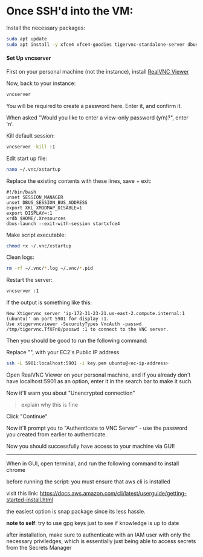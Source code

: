 # Once SSH'd into the VM:

Install the necessary packages:
```bash
sudo apt update
sudo apt install -y xfce4 xfce4-goodies tigervnc-standalone-server dbus-x11 xterm x11-xserver-utils
```

#### Set Up vncserver

First on your personal machine (not the instance), install [RealVNC Viewer](https://www.realvnc.com/en/connect/download/viewer/windows/?lai_vid=VVzDK0Pe0iV4&lai_sr=0-4&lai_sl=l&lai_p=1&lai_na=921110)

Now, back to your instance:

```bash
vncserver
```

You will be required to create a password here. Enter it, and confirm it.

When asked "Would you like to enter a view-only password (y/n)?", enter 'n'.

Kill default session:
```bash
vncserver -kill :1
```

Edit start up file:
```bash
nano ~/.vnc/xstartup
```

Replace the existing contents with these lines, save + exit:
```text
#!/bin/bash
unset SESSION_MANAGER
unset DBUS_SESSION_BUS_ADDRESS
export XKL_XMODMAP_DISABLE=1
export DISPLAY=:1
xrdb $HOME/.Xresources
dbus-launch --exit-with-session startxfce4
```

Make script executable:
```bash
chmod +x ~/.vnc/xstartup
```

Clean logs:
```bash
rm -rf ~/.vnc/*.log ~/.vnc/*.pid
```

Restart the server:
```bash
vncserver :1
```

If the output is something like this:
```output
New Xtigervnc server 'ip-172-31-23-21.us-east-2.compute.internal:1 (ubuntu)' on port 5901 for display :1.
Use xtigervncviewer -SecurityTypes VncAuth -passwd /tmp/tigervnc.TfXFnO/passwd :1 to connect to the VNC server.
```

Then you should be good to run the following command:

Replace "<ec-ip-address>", with your EC2's Public IP address.

```bash
ssh -L 5901:localhost:5901 -i key.pem ubuntu@<ec-ip-address>
```

Open RealVNC Viewer on your personal machine, and if you already don't have localhost:5901 as an option, enter it in the search bar to make it such.

Now it'll warn you about "Unencrypted connection"

> explain why this is fine

Click "Continue"

Now it'll prompt you to "Authenticate to VNC Server" - use the password you created from earlier to authenticate.

Now you should successfully have access to your machine via GUI!

---
When in GUI, open terminal, and run the following command to install chrome

before running the script:
you must ensure that aws cli is installed

visit this link: https://docs.aws.amazon.com/cli/latest/userguide/getting-started-install.html

the easiest option is snap package since its less hassle.

**note to self**: try to use gpg keys just to see if knowledge is up to date

after installation, make sure to authenticate with an IAM user with only the necessary priviledges, which is essentially just being able to access secrets from the Secrets Manager